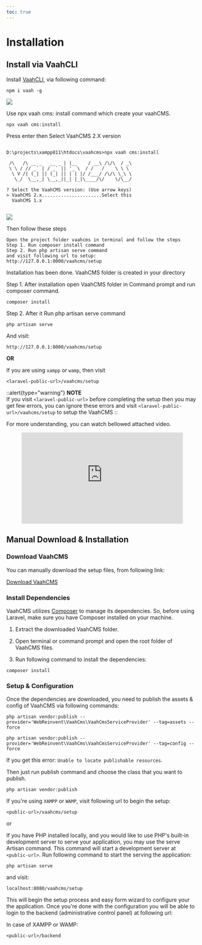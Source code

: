 ```yaml
---
toc: true
---
```


# Installation


## Install via VaahCLI

Install [VaahCLI](https://vaah.dev/cli), via following command:


```shell
npm i vaah -g
```
<img src="/images/vaahcms-two/Installation/cli.png">




Use npx vaah cms: install command which create your vaahCMS.
```shell
npx vaah cms:install
```
Press enter then Select VaahCMS 2.X version
```shell

D:\projects\xampp811\htdocs\vaahcms>npx vaah cms:install

 /\   /\ __ _   __ _ | |__    / __\ /\/\  / _\
 \ \ / // _` | / _` || '_ \  / /   /    \ \ \
  \ V /| (_| || (_| || | | |/ /___/ /\/\ \_\ \
   \_/  \__,_| \__,_||_| |_|\____/\/    \/\__/

? Select the VaahCMS version: (Use arrow keys)
> VaahCMS 2.x......................Select this
  VaahCMS 1.x
  
```




<img src="/images/vaahcms-two/Installation/npx_vaah_cms.png">

Then follow these steps

```shell
Open the project folder vaahcms in terminal and follow the steps
Step 1. Run composer install command
Step 2. Run php artisan serve command
and visit following url to setup:
http://127.0.0.1:8000/vaahcms/setup
```

Installation has been done. VaahCMS folder is created in your directory

Step 1.
After installation open VaahCMS folder in Command prompt and run composer command.
```shell
composer install
```

Step 2. After it Run php artisan serve command

```shell
php artisan serve
```

And visit:

```http request
http://127.0.0.1:8000/vaahcms/setup
```
**OR**

If you are using `xampp` or `wamp`, then visit

```http request
<laravel-public-url>/vaahcms/setup
```
::alert{type="warning"} 
**NOTE**   
If you visit `<laravel-public-url>` before completing the setup then you may get few errors, you can ignore these errors and visit `<laravel-public-url>/vaahcms/setup` to setup the VaahCMS
::

For more understanding, you can watch bellowed attached video.
<figure class="video_container">
<iframe src="https://www.youtube.com/embed/XbiOveXPeHQ?autoplay=1&mute=1" title="how to create vaahcms setup" frameborder="0" allowfullscreen="true" style="width: 100%; aspect-ratio: 16/9;"> </iframe>
</figure>


## Manual Download & Installation

### Download VaahCMS

You can manually download the setup files, from following link:

[Download VaahCMS](https://github.com/webreinvent/vaahcms-ready/archive/master.zip)

### Install Dependencies

VaahCMS utilizes [Composer](https://getcomposer.org/) to manage its dependencies. So, before using Laravel, make sure you have Composer installed on your machine.

1. Extract the downloaded VaahCMS folder.

2. Open terminal or command prompt and open the root folder of VaahCMS files.

3. Run following command to install the dependencies:

```shell
composer install
```

   

### Setup & Configuration

Once the dependencies are downloaded, you need to publish the assets & config of VaahCMS via following commands:

```shell
php artisan vendor:publish --provider='WebReinvent\VaahCms\VaahCmsServiceProvider' --tag=assets --force
```

```shell
php artisan vendor:publish --provider='WebReinvent\VaahCms\VaahCmsServiceProvider' --tag=config --force
```

If you get this error: `Unable to locate publishable resources`.

Then just run publish command and choose the class that you want to publish.

```shell
php artisan vendor:publish
```


If you're using `XAMPP` or `WAMP`, visit following url to begin the setup:

```http request
<public-url>/vaahcms/setup
```

or

If you have PHP installed locally, and you would like to use PHP's built-in development server to serve your application, you may use the serve Artisan command. This command will start a development server at `<public-url>`. Run following command to start the serving the application:

```shell
php artisan serve
```

and visit:

```http request
localhost:8080/vaahcms/setup
```


This will begin the setup process and easy form wizard to configure your the application. Once you're done with the configuration you will be able to login to the backend (administrative control panel) at following url:

In case of XAMPP or WAMP:

```http request
<public-url>/backend
```
